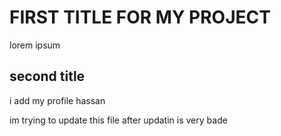 # FIRST TITLE FOR MY PROJECT

lorem ipsum

## second title

i add my profile
hassan

im trying to update this file  after updatin is very bade 


